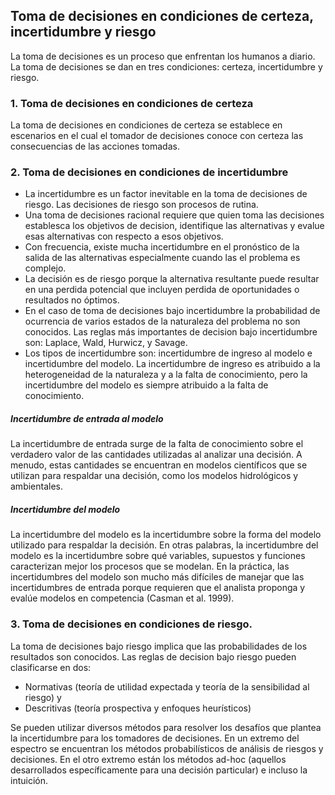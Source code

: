 ## Toma de decisiones en condiciones de certeza, incertidumbre y riesgo
La toma de decisiones es un proceso que enfrentan los humanos a diario. La toma de decisiones se dan en tres condiciones: certeza, incertidumbre y riesgo.

### 1. Toma de decisiones en condiciones de certeza
La toma de decisiones en condiciones de certeza se establece en escenarios en el cual el tomador de decisiones conoce con certeza las consecuencias de las acciones tomadas.

### 2. Toma de decisiones en condiciones de incertidumbre
- La incertidumbre es un factor inevitable en la toma de decisiones de riesgo. Las decisiones de riesgo son procesos de rutina.
- Una toma de decisiones racional requiere que quien toma las decisiones establesca los objetivos de decision, identifique las alternativas y evalue esas alternativas con respecto a esos objetivos.
- Con frecuencia, existe mucha incertidumbre en el pronóstico de la salida de las alternativas especialmente cuando las el problema es complejo.
- La decisión es de riesgo porque la alternativa resultante puede resultar en una perdida potencial que incluyen perdida de oportunidades o resultados no óptimos.
- En el caso de toma de decisiones bajo incertidumbre la probabilidad de ocurrencia de varios estados de la naturaleza del problema no son conocidos. Las reglas más importantes de decision bajo incertidumbre son: Laplace, Wald, Hurwicz, y Savage.
- Los tipos de incertidumbre son: incertidumbre de ingreso al modelo e incertidumbre del modelo. La incertidumbre de ingreso es atribuido a la heterogeneidad de la naturaleza y a la falta de conocimiento, pero la incertidumbre del modelo es siempre atribuido a la falta de conocimiento.

##### Incertidumbre de entrada al modelo
La incertidumbre de entrada surge de la falta de conocimiento sobre el verdadero valor de las cantidades utilizadas al analizar una decisión. A menudo, estas cantidades se encuentran en modelos científicos que se utilizan para respaldar una decisión, como los modelos hidrológicos y ambientales.

##### Incertidumbre del modelo
La incertidumbre del modelo es la incertidumbre sobre la forma del modelo utilizado para respaldar la decisión. En otras palabras, la incertidumbre del modelo es la incertidumbre sobre qué variables, supuestos y funciones caracterizan mejor los procesos que se modelan. En la práctica, las incertidumbres del modelo son mucho más difíciles de manejar que las incertidumbres de entrada porque requieren que el analista proponga y evalúe modelos en competencia (Casman et al. 1999).



### 3. Toma de decisiones en condiciones de riesgo.
La toma de decisiones bajo riesgo implica que las probabilidades de los resultados son conocidos.
Las reglas de decision bajo riesgo pueden clasificarse en dos: 
- Normativas (teoría de utilidad expectada y teoría de la sensibilidad al riesgo) y 
- Descritivas (teoría prospectiva y enfoques heurísticos)

Se pueden utilizar diversos métodos para resolver los desafíos que plantea la incertidumbre para los tomadores de decisiones. En un extremo del espectro se encuentran los métodos probabilísticos de análisis de riesgos y decisiones. En el otro extremo están los métodos ad-hoc (aquellos desarrollados específicamente para una decisión particular) e incluso la intuición.





